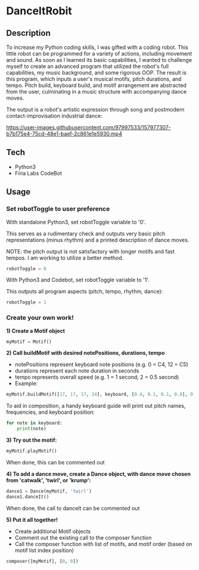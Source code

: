 # DanceItRobit

## Description
To increase my Python coding skills, I was gifted with a coding robot.  This little robot can be programmed for a variety of actions, including movement and sound.  As soon as I learned its basic capabilities, I wanted to challenge myself to create an advanced program that utilized the robot's full capabilities, my music background, and some rigorous OOP.  The result is this program, which inputs a user's musical motifs, pitch durations, and tempo.  Pitch build, keyboard build, and motif arrangement are abstracted from the user, culminating in a music structure with accompanying dance moves. 

The output is a robot's artistic expression through song and postmodern contact-improvisation industrial dance:  

https://user-images.githubusercontent.com/97997533/157977307-b7b175e4-75cd-48e1-baef-2c861e1e5930.mp4 
 
## Tech
+ Python3
+ Firia Labs CodeBot

## Usage
### Set robotToggle to user preference

With standalone Python3, set robotToggle variable to '0'.  

This serves as a rudimentary check and outputs very basic pitch representations (minus rhythm) and a printed description of dance moves.  

NOTE: the pitch output is not satisfactory with longer motifs and fast tempos.  I am working to utilize a better method.
```python
robotToggle = 0
```

With Python3 and Codebot, set robotToggle variable to '1'.    

This outputs all program aspects (pitch, tempo, rhythm, dance):
```python
robotToggle = 1
```

### Create your own work!

**1) Create a Motif object**
```python
myMotif = Motif()
```

**2) Call buildMotif with desired notePositions, durations, tempo**
+ notePositions represent keyboard note positions (e.g. 0 = C4, 12 = C5)
+ durations represent each note duration in seconds
+ tempo represents overall speed (e.g. 1 = 1 second, 2 = 0.5 second)
+ Example:
```python
myMotif.buildMotif([17, 17, 17, 24], keyboard, [0.4, 0.1, 0.1, 0.8], 0.5)
```
To aid in composition, a handy keyboard guide will print out pitch names, frequencies, and keyboard position:
```python
for note in keyboard:
    print(note)
```

**3) Try out the motif:**
```python
myMotif.playMotif()
```
When done, this can be commented out

**4) To add a dance move, create a Dance object, with dance move chosen from 'catwalk', 'twirl', or 'krump':**
```python
dance1 = Dance(myMotif, 'twirl')
dance1.danceIt()
```
When done, the call to danceIt can be commented out

**5) Put it all together!**
+ Create additional Motif objects
+ Comment out the existing call to the composer function
+ Call the composer function with list of motifs, and motif order (based on motif list index position)
```python
composer([myMotif], [0, 0])
```
